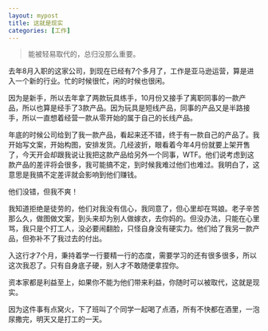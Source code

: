 ```yaml
---
layout: mypost
title: 这就是现实
categories: [工作]
---
```


> 能被轻易取代的，总归没那么重要。



去年8月入职的这家公司，到现在已经有7个多月了，工作是亚马逊运营，算是进入一个新的行业。忙的时候很忙，闲的时候也很闲。


因为是新手，所以去年拿了两款玩具练手，10月份又接手了离职同事的一款产品，所以也算是经手了3款产品。因为玩具是短线产品，同事的产品又是半路接手，所以一直想着经营一款从零开始的属于自己的长线产品。


年底的时候公司给到了我一款产品，看起来还不错，终于有一款自己的产品了。我开始写文案，开始构图，安排发货。几经波折，眼看着今年4月份就要上架开售了，今天开会却跟我说让我把这款产品给另外一个同事，WTF。他们说考虑到这款产品的差评将会很多，我可能搞不定，到时候我难过他们也难过。我明白了，这意思是我搞不定差评就会影响到他们赚钱。


他们没错，但我不爽！


我知道拒绝是徒劳的，他们对我没有信心，我同意了，但心里却在骂娘。老子辛苦那么久，做图做文案，到头来却为别人做嫁衣，去你妈的。但没办法，只能在心里骂，我只是个打工人，没必要闹翻脸，只怪自身没有硬实力。他们给了我另一款产品，但弥补不了我过去的付出。


入这行才7个月，秉持着学一行要精一行的态度，需要学习的还有很多很多，所以这次我忍了。只有自身底子硬，别人才不敢随便拿捏你。


资本家都是利益至上，如果你不能为他们带来利益，你随时可以被取代，这就是现实。


因为这件事有点窝火，下了班叫了个同学一起喝了点酒，所有不快都在酒里，一泡尿撒完，明天又是打工的一天。
